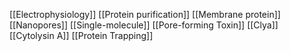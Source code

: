 [[Electrophysiology]]
[[Protein purification]]
[[Membrane protein]]
[[Nanopores]]
[[Single-molecule]]
[[Pore-forming Toxin]]
[[Clya]]
[[Cytolysin A]]
[[Protein Trapping]]
